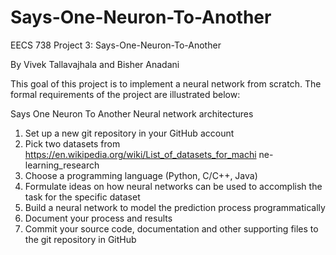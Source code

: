 # Says-One-Neuron-To-Another

EECS 738 Project 3: Says-One-Neuron-To-Another

By Vivek Tallavajhala and Bisher Anadani

This goal of this project is to implement a neural network from scratch.
The formal requirements of the project are illustrated below:

Says One Neuron To Another
Neural network architectures
1. Set up a new git repository in your GitHub account
2. Pick two datasets from
https://en.wikipedia.org/wiki/List_of_datasets_for_machi
ne-learning_research
3. Choose a programming language (Python, C/C++, Java)
4. Formulate ideas on how neural networks can be used to
accomplish the task for the specific dataset
5. Build a neural network to model the prediction process
programmatically
6. Document your process and results
7. Commit your source code, documentation and other
supporting files to the git repository in GitHub
